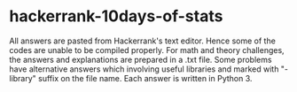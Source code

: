 # hackerrank-10days-of-stats
All answers are pasted from Hackerrank's text editor. Hence some of the codes are unable to be compiled properly. For math and theory challenges, the answers and explanations are prepared in a .txt file. Some problems have alternative answers which involving useful libraries and marked with "-library" suffix on the file name.
Each answer is written in Python 3.

